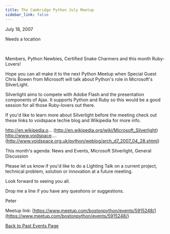 ```yaml
---
title: The Cambridge Python July Meetup
sidebar_link: false
---
```


July 18, 2007


Needs a location

   

Members, Python Newbies, Certified Snake Charmers and this month Ruby-Lovers!

Hope you can all make it to the next Python Meetup when Special Guest Chris Bowen from Microsoft will talk about Python's role in Microsoft's SilverLight.

Silverlight aims to compete with Adobe Flash and the presentation components of Ajax. It supports Python and Ruby so this would be a good session for all those Ruby-lovers out there.

If you'd like to learn more about Silverlight before the meeting check out these links to voidspace techie blog and Wikipedia for more info.

http://en.wikipedia.o... (http://en.wikipedia.org/wiki/Microsoft_Silverlight)
http://www.voidspace.... (http://www.voidspace.org.uk/python/weblog/arch_d7_2007_04_28.shtml)

This month's agenda: News and Events, Microsoft Silverlight, General Discussion

Please let us know if you'd like to do a Lighting Talk on a current project, technical problem, solution or innovation at a future meeting.

Look forward to seeing you all.

Drop me a line if you have any questions or suggestions.

Peter


Meetup link: [https://www.meetup.com/bostonpython/events/5915248/](https://www.meetup.com/bostonpython/events/5915248/)

[Back to Past Events Page](index.md)